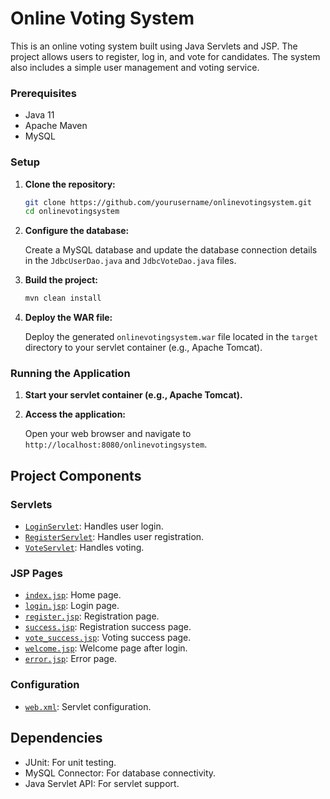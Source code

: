 # Online Voting System

This is an online voting system built using Java Servlets and JSP. The project allows users to register, log in, and vote for candidates. The system also includes a simple user management and voting service.

### Prerequisites

- Java 11
- Apache Maven
- MySQL

### Setup

1. **Clone the repository:**

    ```sh
    git clone https://github.com/yourusername/onlinevotingsystem.git
    cd onlinevotingsystem
    ```

2. **Configure the database:**

    Create a MySQL database and update the database connection details in the `JdbcUserDao.java` and `JdbcVoteDao.java` files.

3. **Build the project:**

    ```sh
    mvn clean install
    ```

4. **Deploy the WAR file:**

    Deploy the generated `onlinevotingsystem.war` file located in the `target` directory to your servlet container (e.g., Apache Tomcat).

### Running the Application

1. **Start your servlet container (e.g., Apache Tomcat).**
2. **Access the application:**

    Open your web browser and navigate to `http://localhost:8080/onlinevotingsystem`.

## Project Components

### Servlets

- [`LoginServlet`](src/main/java/com/example/voting/LoginServlet.java): Handles user login.
- [`RegisterServlet`](src/main/java/com/example/voting/RegisterServlet.java): Handles user registration.
- [`VoteServlet`](src/main/java/com/example/voting/VoteServlet.java): Handles voting.

### JSP Pages

- [`index.jsp`](src/main/webapp/index.jsp): Home page.
- [`login.jsp`](src/main/webapp/login.jsp): Login page.
- [`register.jsp`](src/main/webapp/register.jsp): Registration page.
- [`success.jsp`](src/main/webapp/success.jsp): Registration success page.
- [`vote_success.jsp`](src/main/webapp/vote_success.jsp): Voting success page.
- [`welcome.jsp`](src/main/webapp/welcome.jsp): Welcome page after login.
- [`error.jsp`](src/main/webapp/error.jsp): Error page.

### Configuration

- [`web.xml`](src/main/webapp/WEB-INF/web.xml): Servlet configuration.

## Dependencies

- JUnit: For unit testing.
- MySQL Connector: For database connectivity.
- Java Servlet API: For servlet support.

